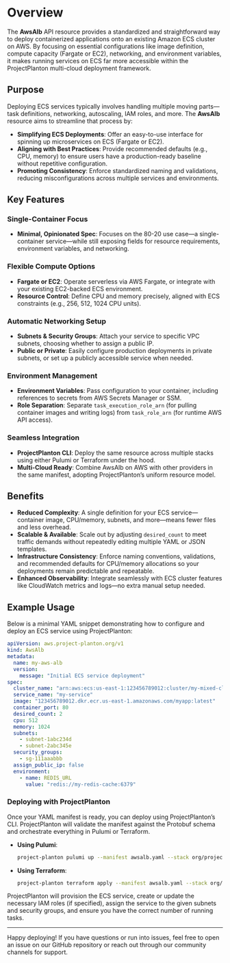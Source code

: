 # Overview

The **AwsAlb** API resource provides a standardized and straightforward way to deploy containerized applications
onto an existing Amazon ECS cluster on AWS. By focusing on essential configurations like image definition, compute
capacity (Fargate or EC2), networking, and environment variables, it makes running services on ECS far more accessible
within the ProjectPlanton multi-cloud deployment framework.

## Purpose

Deploying ECS services typically involves handling multiple moving parts—task definitions, networking, autoscaling,
IAM roles, and more. The **AwsAlb** resource aims to streamline that process by:

- **Simplifying ECS Deployments**: Offer an easy-to-use interface for spinning up microservices on ECS (Fargate or EC2).
- **Aligning with Best Practices**: Provide recommended defaults (e.g., CPU, memory) to ensure users have a
  production-ready
  baseline without repetitive configuration.
- **Promoting Consistency**: Enforce standardized naming and validations, reducing misconfigurations across
  multiple services and environments.

## Key Features

### Single-Container Focus

- **Minimal, Opinionated Spec**: Focuses on the 80-20 use case—a single-container service—while still exposing fields
  for
  resource requirements, environment variables, and networking.

### Flexible Compute Options

- **Fargate or EC2**: Operate serverless via AWS Fargate, or integrate with your existing EC2-backed ECS environment.
- **Resource Control**: Define CPU and memory precisely, aligned with ECS constraints (e.g., 256, 512, 1024 CPU units).

### Automatic Networking Setup

- **Subnets & Security Groups**: Attach your service to specific VPC subnets, choosing whether to assign a public IP.
- **Public or Private**: Easily configure production deployments in private subnets, or set up a publicly accessible
  service when needed.

### Environment Management

- **Environment Variables**: Pass configuration to your container, including references to secrets from AWS Secrets
  Manager or SSM.
- **Role Separation**: Separate `task_execution_role_arn` (for pulling container images and writing logs) from
  `task_role_arn` (for runtime AWS API access).

### Seamless Integration

- **ProjectPlanton CLI**: Deploy the same resource across multiple stacks using either Pulumi or Terraform under the
  hood.
- **Multi-Cloud Ready**: Combine AwsAlb on AWS with other providers in the same manifest, adopting ProjectPlanton’s
  uniform resource model.

## Benefits

- **Reduced Complexity**: A single definition for your ECS service—container image, CPU/memory, subnets, and more—means
  fewer files and less overhead.
- **Scalable & Available**: Scale out by adjusting `desired_count` to meet traffic demands without repeatedly editing
  multiple YAML or JSON templates.
- **Infrastructure Consistency**: Enforce naming conventions, validations, and recommended defaults for CPU/memory
  allocations so your deployments remain predictable and repeatable.
- **Enhanced Observability**: Integrate seamlessly with ECS cluster features like CloudWatch metrics and logs—no extra
  manual setup needed.

## Example Usage

Below is a minimal YAML snippet demonstrating how to configure and deploy an ECS service using ProjectPlanton:

```yaml
apiVersion: aws.project-planton.org/v1
kind: AwsAlb
metadata:
  name: my-aws-alb
  version:
    message: "Initial ECS service deployment"
spec:
  cluster_name: "arn:aws:ecs:us-east-1:123456789012:cluster/my-mixed-cluster"
  service_name: "my-service"
  image: "123456789012.dkr.ecr.us-east-1.amazonaws.com/myapp:latest"
  container_port: 80
  desired_count: 2
  cpu: 512
  memory: 1024
  subnets:
    - subnet-1abc234d
    - subnet-2abc345e
  security_groups:
    - sg-111aaabbb
  assign_public_ip: false
  environment:
    - name: REDIS_URL
      value: "redis://my-redis-cache:6379"
```

### Deploying with ProjectPlanton

Once your YAML manifest is ready, you can deploy using ProjectPlanton’s CLI. ProjectPlanton will validate the manifest
against the Protobuf schema and orchestrate everything in Pulumi or Terraform.

- **Using Pulumi**:
  ```bash
  project-planton pulumi up --manifest awsalb.yaml --stack org/project/my-stack
  ```
- **Using Terraform**:
  ```bash
  project-planton terraform apply --manifest awsalb.yaml --stack org/project/my-stack
  ```

ProjectPlanton will provision the ECS service, create or update the necessary IAM roles (if specified), assign the
service to the given subnets and security groups, and ensure you have the correct number of running tasks.

---

Happy deploying! If you have questions or run into issues, feel free to open an issue on our GitHub repository or
reach out through our community channels for support.
